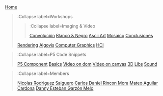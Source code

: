 [Home](/)

> :Collapse label=Workshops
> 
> > :Collapse label=Imaging & Video
> >
> > [Convolución](/docs/workshops/convolution)
> > [Blanco & Negro](/docs/workshops/byn)
> > [Ascii Art](/docs/workshops/ascii)
> > [Mosaico](/docs/workshops/mosaic)
> > [Conclusiones](/docs/workshops/taller1conclusiones)
>
> [Rendering](/docs/workshops/rendering)
> [Algovis](/docs/workshops/algovis)
> [Computer Graphics](/docs/workshops/cg)
> [HCI](/docs/workshops/hci)

> :Collapse label=P5 Code Snippets
> 
> [P5 Component](/docs/snippets/component)
> [Basics](/docs/snippets/basic)
> [Video on dom](/docs/snippets/video-dom)
> [Video on canvas](/docs/snippets/video-canvas)
> [3D](/docs/snippets/3d)
> [Libs](/docs/snippets/lib)
> [Sound](/docs/snippets/sound)

> :Collapse label=Members
> 
> [Nicolas Rodriguez Salguero](/docs/team/NicolasRS)
> [Carlos Daniel Rincon Mora](/docs/team/CarlosRincon)
> [Mateo Aguilar Cardona](/docs/team/Mateo)
> [Danny Esteban Garzón Melo](/docs/team/Danny)